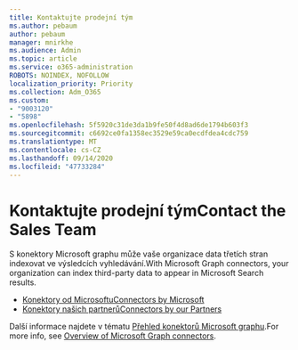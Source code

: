 ```yaml
---
title: Kontaktujte prodejní tým
ms.author: pebaum
author: pebaum
manager: mnirkhe
ms.audience: Admin
ms.topic: article
ms.service: o365-administration
ROBOTS: NOINDEX, NOFOLLOW
localization_priority: Priority
ms.collection: Adm_O365
ms.custom:
- "9003120"
- "5898"
ms.openlocfilehash: 5f5920c31de3da1b9fe50f4d8ad6de1794b603f3
ms.sourcegitcommit: c6692ce0fa1358ec3529e59ca0ecdfdea4cdc759
ms.translationtype: MT
ms.contentlocale: cs-CZ
ms.lasthandoff: 09/14/2020
ms.locfileid: "47733284"
---
```

# <a name="contact-the-sales-team"></a><span data-ttu-id="dba0d-102">Kontaktujte prodejní tým</span><span class="sxs-lookup"><span data-stu-id="dba0d-102">Contact the Sales Team</span></span>

<span data-ttu-id="dba0d-103">S konektory Microsoft graphu může vaše organizace data třetích stran indexovat ve výsledcích vyhledávání.</span><span class="sxs-lookup"><span data-stu-id="dba0d-103">With Microsoft Graph connectors, your organization can index third-party data to appear in Microsoft Search results.</span></span>

- [<span data-ttu-id="dba0d-104">Konektory od Microsoftu</span><span class="sxs-lookup"><span data-stu-id="dba0d-104">Connectors by Microsoft</span></span>](https://docs.microsoft.com/microsoftsearch/connectors-gallery#Microsoft)
- [<span data-ttu-id="dba0d-105">Konektory našich partnerů</span><span class="sxs-lookup"><span data-stu-id="dba0d-105">Connectors by our Partners</span></span>](https://docs.microsoft.com/microsoftsearch/connectors-gallery#Partners)

<span data-ttu-id="dba0d-106">Další informace najdete v tématu [Přehled konektorů Microsoft graphu](https://docs.microsoft.com/microsoftsearch/connectors-overview).</span><span class="sxs-lookup"><span data-stu-id="dba0d-106">For more info, see [Overview of Microsoft Graph connectors](https://docs.microsoft.com/microsoftsearch/connectors-overview).</span></span>
